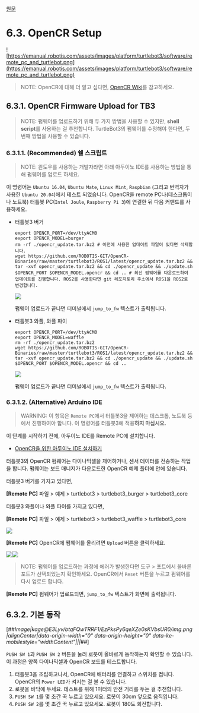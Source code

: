 [원문](https://emanual.robotis.com/docs/en/platform/turtlebot3/opencr_setup/#opencr-setup)

# 6.3. OpenCR Setup

![https://emanual.robotis.com/assets/images/platform/turtlebot3/software/remote_pc_and_turtlebot.png](https://emanual.robotis.com/assets/images/platform/turtlebot3/software/remote_pc_and_turtlebot.png)

> NOTE: OpenCR에 대해 더 알고 싶다면, [OpenCR Wiki](https://emanual.robotis.com/docs/en/parts/controller/opencr10/)를 참고하세요.

## 6.3.1. OpenCR Firmware Upload for TB3

> NOTE: 펌웨어를 업로드하기 위해 두 가지 방법을 사용할 수 있지만, **shell script**를 사용하는 걸 추천합니다. TurtleBot3의 펌웨어를 수정해야 한다면, 두 번째 방법을 사용할 수 있습니다.

### 6.3.1.1. (Recommended) 쉘 스크립트

> NOTE: 윈도우를 사용하는 개발자라면 아래 아두이노 IDE를 사용하는 방법을 통해 펌웨어를 업로드 하세요.

이 명령어는 `Ubuntu 16.04`, `Ubuntu Mate`, `Linux Mint`, `Raspbian` (그리고 번역자가 사용한 `Ubuntu 20.04`)에서 테스트 되었습니다. OpenCR을 remote PC나(데스크톱이나 노트북) 터틀봇 PC(`Intel Joule`, `Raspberry Pi 3`)에 연결한 뒤 다음 커맨드를 사용하세요.

-   터틀봇3 버거
    
    ```
    export OPENCR_PORT=/dev/ttyACM0
    export OPENCR_MODEL=burger
    rm -rf ./opencr_update.tar.bz2 # 이전에 사용한 업데이트 파일이 있다면 삭제합니다.
    wget https://github.com/ROBOTIS-GIT/OpenCR-Binaries/raw/master/turtlebot3/ROS1/latest/opencr_update.tar.bz2 && tar -xvf opencr_update.tar.bz2 && cd ./opencr_update && ./update.sh $OPENCR_PORT $OPENCR_MODEL.opencr && cd .. # 최신 펌웨어를 다운로드하여 업데이트를 진행합니다. ROS2를 사용한다면 git 레포지토리 주소에서 ROS1을 ROS2로 변경합니다.
    ```
    
    ![](https://emanual.robotis.com/assets/images/platform/turtlebot3/opencr/shell01.png)
    
      
    펌웨어 업로드가 끝나면 터미널에서 `jump_to_fw` 텍스트가 출력됩니다.
    
-   터틀봇3 와플, 와플 파이
    
    ```
    export OPENCR_PORT=/dev/ttyACM0
    export OPENCR_MODEL=waffle
    rm -rf ./opencr_update.tar.bz2
    wget https://github.com/ROBOTIS-GIT/OpenCR-Binaries/raw/master/turtlebot3/ROS1/latest/opencr_update.tar.bz2 && tar -xvf opencr_update.tar.bz2 && cd ./opencr_update && ./update.sh $OPENCR_PORT $OPENCR_MODEL.opencr && cd ..
    ```
    
    ![](https://emanual.robotis.com/assets/images/platform/turtlebot3/opencr/shell02.png)
    
      
    펌웨어 업로드가 끝나면 터미널에서 `jump_to_fw` 텍스트가 출력됩니다.
    

### 6.3.1.2. (Alternative) Arduino IDE

> WARNING: 이 항목은 `Remote PC`에서 터틀봇3을 제어하는 데스크톱, 노트북 등에서 진행하여야 합니다. 이 명령어를 터틀봇3에 적용**하지 마십시오.**

이 단계를 시작하기 전에, 아두이노 IDE를 Remote PC에 설치합니다.

-   [OpenCR을 위한 아두이노 IDE 설치하기](https://emanual.robotis.com/docs/en/parts/controller/opencr10/#arduino-ide)

터틀봇3의 OpenCR 펌웨어는 다이나믹셀을 제어하거나, 센서 데이터를 전송하는 작업을 합니다. 펌웨어는 보드 매니저가 다운로드한 OpenCR 예제 폴더에 안에 있습니다.

터틀봇3 버거를 가지고 있다면,

**\[Remote PC\]** 파일 > 예제 > turtlebot3 > turtlebot3\_burger > turtlebot3\_core

터틀봇3 와플이나 와플 파이를 가지고 있다면,

**\[Remote PC\]** 파일 > 예제 > turtlebot3 > turtlebot3\_waffle > turtlebot3\_core

![](https://emanual.robotis.com/assets/images/platform/turtlebot3/opencr/o1.png)

**\[Remote PC\]** OpenCR에 펌웨어를 올리려면 `Upload` 버튼을 클릭하세요.

![](https://emanual.robotis.com/assets/images/platform/turtlebot3/opencr/o2.png)![](https://emanual.robotis.com/assets/images/platform/turtlebot3/opencr/o3.png)

> NOTE: 펌웨어를 업로드하는 과정에 에러가 발생한다면 도구 > 포트에서 올바른 포트가 선택되었는지 확인하세요. OpenCR에서 `Reset` 버튼을 누르고 펌웨어를 다시 업로드 합니다.

**\[Remote PC\]** 펌웨어가 업로드되면, `jump_to_fw` 텍스트가 화면에 출력됩니다.

## 6.3.2. 기본 동작

[##_Image|kage@E3Lyv/btqFQwTRRF1/EzPksPy6qeXZe0sKVbsUR0/img.png|alignCenter|data-origin-width="0" data-origin-height="0" data-ke-mobilestyle="widthContent"|||_##]

`PUSH SW 1`과 `PUSH SW 2` 버튼을 눌러 로봇이 올바르게 동작하는지 확인할 수 있습니다. 이 과정은 양쪽 다이나믹셀과 OpenCR 보드를 테스트합니다.

1.  터틀봇3을 조립하고나서, OpenCR에 배터리를 연결하고 스위치를 켭니다. OpenCR의 `Power LED`가 켜지는 걸 볼 수 있습니다.
2.  로봇을 바닥에 두세요. 테스트를 위해 1미터의 안전 거리를 두는 걸 추천합니다.
3.  `PUSH SW 1`를 몇 초간 꾹 누르고 있으세요. 로봇이 30cm 앞으로 움직입니다.
4.  `PUSH SW 2`를 몇 초간 꾹 누르고 있으세요. 로봇이 180도 회전합니다.